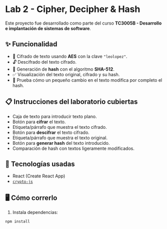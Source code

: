 # Lab 2 - Cipher, Decipher & Hash

Este proyecto fue desarrollado como parte del curso **TC3005B - Desarrollo e implantación de sistemas de software**.

## ✨ Funcionalidad

- 🔐 Cifrado de texto usando **AES** con la clave `"leolopez"`.
- 🔓 Descifrado del texto cifrado.
- 🔑 Generación de **hash** con el algoritmo **SHA-512**.
- ✅ Visualización del texto original, cifrado y su hash.
- 🧪 Prueba cómo un pequeño cambio en el texto modifica por completo el hash.

## 📋 Instrucciones del laboratorio cubiertas

- Caja de texto para introducir texto plano.
- Botón para **cifrar** el texto.
- Etiqueta/párrafo que muestra el texto cifrado.
- Botón para **descifrar** el texto cifrado.
- Etiqueta/párrafo que muestra el texto original.
- Botón para **generar hash** del texto introducido.
- Comparación de hash con textos ligeramente modificados.

## 🧩 Tecnologías usadas

- React (Create React App)
- [`crypto-js`](https://www.npmjs.com/package/crypto-js)

## 🖥️ Cómo correrlo

1. Instala dependencias:

```bash
npm install
```
